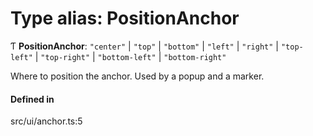 # Type alias: PositionAnchor

Ƭ **PositionAnchor**: ``"center"`` \| ``"top"`` \| ``"bottom"`` \| ``"left"`` \| ``"right"`` \| ``"top-left"`` \| ``"top-right"`` \| ``"bottom-left"`` \| ``"bottom-right"``

Where to position the anchor.
Used by a popup and a marker.

#### Defined in

src/ui/anchor.ts:5
